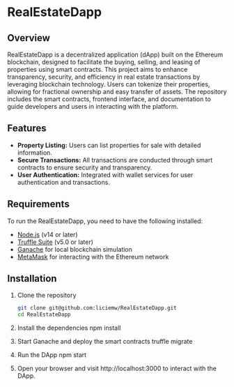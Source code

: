 # RealEstateDapp

## Overview
RealEstateDapp is a decentralized application (dApp) built on the Ethereum blockchain, designed to facilitate the buying, selling, and leasing of properties using smart contracts. This project aims to enhance transparency, security, and efficiency in real estate transactions by leveraging blockchain technology. Users can tokenize their properties, allowing for fractional ownership and easy transfer of assets. The repository includes the smart contracts, frontend interface, and documentation to guide developers and users in interacting with the platform.

## Features
- **Property Listing:** Users can list properties for sale with detailed information.
- **Secure Transactions:** All transactions are conducted through smart contracts to ensure security and transparency.
- **User Authentication:** Integrated with wallet services for user authentication and transactions.

## Requirements
To run the RealEstateDapp, you need to have the following installed:

- [Node.js](https://nodejs.org/en/download/) (v14 or later)
- [Truffle Suite](https://www.trufflesuite.com/truffle) (v5.0 or later)
- [Ganache](https://www.trufflesuite.com/ganache) for local blockchain simulation
- [MetaMask](https://metamask.io/) for interacting with the Ethereum network

## Installation
1. Clone the repository
   ```bash
   git clone git@github.com:liciemw/RealEstateDapp.git
   cd RealEstateDapp

2. Install the dependencies
    npm install

3. Start Ganache and deploy the smart contracts
    truffle migrate

4. Run the DApp
   npm start

5. Open your browser and visit http://localhost:3000 to interact with the DApp.



